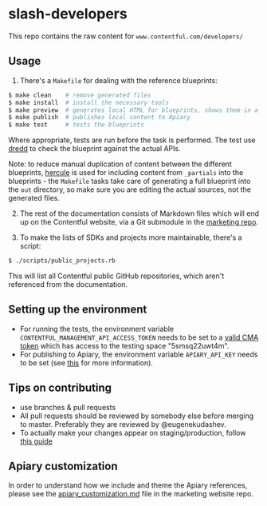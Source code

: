 # slash-developers

This repo contains the raw content for `www.contentful.com/developers/`

## Usage

1. There's a `Makefile` for dealing with the reference blueprints:

```bash
$ make clean    # remove generated files
$ make install  # install the necessary tools
$ make preview  # generates local HTML for blueprints, shows them in a browser
$ make publish  # publishes local content to Apiary
$ make test     # tests the blueprints
```

Where appropriate, tests are run before the task is performed. The test use
[dredd](https://github.com/apiaryio/dredd) to check the blueprint against the
actual APIs.

Note: to reduce manual duplication of content between the different blueprints, [hercule](https://github.com/jamesramsay/hercule) is used for including content from `_partials` into the blueprints - the `Makefile` tasks take care of generating a full blueprint into the `out` directory, so make sure you are editing the actual sources, not the generated files.

2. The rest of the documentation consists of Markdown files which will end up on the
Contentful website, via a Git submodule in the
[marketing repo](https://github.com/contentful/marketing-website).

3. To make the lists of SDKs and projects more maintainable, there's a script:

```bash
$ ./scripts/public_projects.rb
```

This will list all Contentful public GitHub repositories, which aren't referenced
from the documentation.

## Setting up the environment

- For running the tests, the environment variable `CONTENTFUL_MANAGEMENT_API_ACCESS_TOKEN` needs to be set to a [valid CMA token](https://www.contentful.com/developers/docs/references/authentication/#getting-an-oauth-token) which has access to the testing space "5smsq22uwt4m".
- For publishing to Apiary, the environment variable `APIARY_API_KEY` needs to be set (see [this](https://github.com/apiaryio/apiary-client#install) for more information).

## Tips on contributing

 - use branches & pull requests
 - All pull requests should be reviewed by somebody else before merging to master. Preferably they are reviewed by @eugenekudashev.
 - To actually make your changes appear on staging/production, follow [this guide](https://github.com/contentful/marketing-website/blob/master/README.md#contribute-to-the-docs)

## Apiary customization
In order to understand how we include and theme the Apiary references, please see the [apiary_customization.md](https://github.com/contentful/marketing-website/blob/master/apiary_customization.md) file in the marketing website repo.
